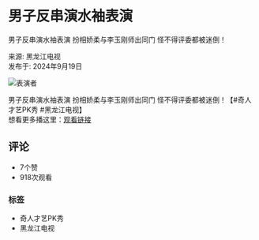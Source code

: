 # 男子反串演水袖表演

男子反串演水袖表演 扮相娇柔与李玉刚师出同门 怪不得评委都被迷倒！  

来源: 黑龙江电视  
发布于: 2024年9月19日  
 

![表演者](https://scontent-sjc3-1.xx.fbcdn.net/v/t15.5256-10/318373010_1856498624701843_6168759563029964584_n.jpg?stp=dst-jpg_s960x960_tt6&_nc_cat=100&ccb=1-7&_nc_sid=be8305&_nc_ohc=8vA_U8RP7YwQ7kNvgGMI-21&_nc_oc=Adgrf4jlTFGf1E2toySukFKLWHD_FGgm-na54nvFyH8t-VdC0-w4rY8TswA38zefRRQ&_nc_zt=23&_nc_ht=scontent-sjc3-1.xx&_nc_gid=ATEDySyLjZZOkW0jjbRADTX&oh=00_AYAsg2u8FmzHERNKGb0Y92noATVR1sYvHDq_Pr89E3eqbA&oe=67BA86B0)

男子反串演水袖表演 扮相娇柔与李玉刚师出同门 怪不得评委都被迷倒！【#奇人才艺PK秀 #黑龙江电视】  
想看更多播这里：[观看链接](https://bit.ly/3VCouzV)  

## 评论
- 7个赞
- 918次观看  

### 标签
- 奇人才艺PK秀
- 黑龙江电视